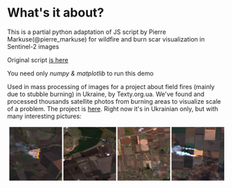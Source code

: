 # What's it about?
This is a partial python adaptation of JS script by Pierre Markuse(@pierre_markuse) for wildfire and burn scar visualization in Sentinel-2 images

Original script [is here](https://pierre-markuse.net/2018/04/30/visualizing-wildfires-burn-scars-sentinel-hub-eo-browser/)

You need only *numpy & matplotlib* to run this demo


Used in mass processing of images for a project about field fires (mainly due to stubble burning) in Ukraine, by Texty.org.ua. We've found and processed thousands satellite photos from burning areas to visualize scale of a problem. 
The project is [here](https://texty.org.ua/projects/104757/v-ukrayini-shoroku-blyzko-30-tysyach-pozhezh-yak-vony-vyhlyadayut-iz-kosmosu/).
Right now it's in Ukrainian only, but with many interesting pictures:

[![Example images of burning fields](results_row.png)](https://texty.org.ua/projects/104757/v-ukrayini-shoroku-blyzko-30-tysyach-pozhezh-yak-vony-vyhlyadayut-iz-kosmosu/)
